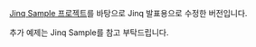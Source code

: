 
[Jinq Sample 프로젝트](https://github.com/my2iu/Jinq/tree/master/sample)를 바탕으로 Jinq 발표용으로 수정한 버전입니다.

추가 예제는 Jinq Sample를 참고 부탁드립니다.